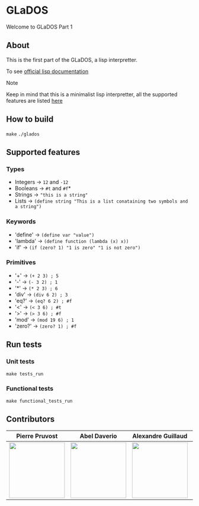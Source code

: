 # GLaDOS

Welcome to GLaDOS Part 1

## About

This is the first part of the GLaDOS, a lisp interpretter.

To see [official lisp documentation](https://lisp-docs.github.io/cl-language-reference/chap-2/c-b-character-syntax)
> [!NOTE]
> Keep in mind that this is a minimalist lisp interpretter, all the supported features are listed [here](#supported-features)

## How to build

`make`
`./glados`

## Supported features

### Types

- Integers -> `12` and `-12`
- Booleans -> `#t` and `#f`*
- Strings -> `"this is a string"`
- Lists -> `(define string "This is a list conataining two symbols and a string")`

### Keywords

- 'define' -> `(define var "value")`
- 'lambda' -> `(define function (lambda (x) x))`
- 'if' -> `(if (zero? 1) "1 is zero" "1 is not zero")`

### Primitives

- '+' -> `(+ 2 3) ; 5`
- '-' -> `(- 3 2) ; 1`
- '*' -> `(* 2 3) ; 6`
- 'div' -> `(div 6 2) ; 3`
- 'eq?' -> `(eq? 6 2) ; #f`
- '<' -> `(< 3 6) ; #t`
- '>' -> `(> 3 6) ; #f`
- 'mod' -> `(mod 19 6) ; 1`
- 'zero?' -> `(zero? 1) ; #f`

## Run tests

### Unit tests

`make tests_run`

### Functional tests

`make functional_tests_run`

## Contributors
| Pierre Pruvost | Abel Daverio | Alexandre Guillaud | Sami Hamrouni | Paul Berlioz |
|--|--|--|--|--|
| <img src="https://github.com/PierrePruvost03.png" width="150em"/> | <img src="https://github.com/abeldaverio.png" width="150em"/> | <img src="https://github.com/LixiosDelios.png" width="150em"/> | <img src="https://github.com/PouletHalal.png" width="150em"/> | <img src="https://github.com/PoloTheAspicot.png" width="150em"/> |
